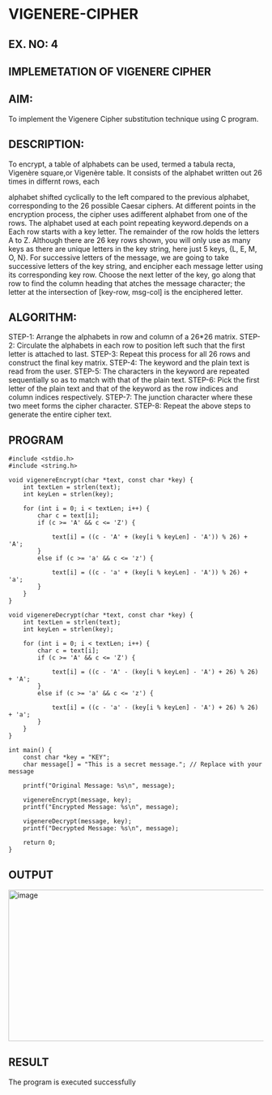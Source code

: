 # VIGENERE-CIPHER
## EX. NO: 4
 

## IMPLEMETATION OF VIGENERE CIPHER
 

## AIM:

To implement the Vigenere Cipher substitution technique using C program.

## DESCRIPTION:

To encrypt, a table of alphabets can be used, termed a tabula recta, Vigenère square,or Vigenère table. It consists of the alphabet written out 26 times in differnt rows, each
 
alphabet shifted cyclically to the left compared to the previous alphabet, corresponding to the 26 possible Caesar ciphers. At different points in the encryption process, the cipher uses adifferent alphabet from one of the rows. The alphabet used at each point repeating keyword.depends on a Each row starts with a key letter. The remainder of the row holds the letters A to Z. Although there are 26 key rows shown, you will only use as many keys as there are unique letters in the key string, here just 5 keys, {L, E, M, O, N}. For successive letters of the message, we are going to take successive letters of the key string, and encipher each message letter using its corresponding key row. Choose the next letter of the key, go along that row to find the column heading that	atches the message character; the letter at the intersection of
[key-row, msg-col] is the enciphered letter.


## ALGORITHM:

STEP-1: Arrange the alphabets in row and column of a 26*26 matrix.
STEP-2: Circulate the alphabets in each row to position left such that the first letter is attached to last.
STEP-3: Repeat this process for all 26 rows and construct the final key matrix.
STEP-4: The keyword and the plain text is read from the user.
STEP-5: The characters in the keyword are repeated sequentially so as to match with that of the plain text.
STEP-6: Pick the first letter of the plain text and that of the keyword as the row indices and column indices respectively.
STEP-7: The junction character where these two meet forms the cipher character.
STEP-8: Repeat the above steps to generate the entire cipher text.


## PROGRAM
```
#include <stdio.h>
#include <string.h>

void vigenereEncrypt(char *text, const char *key) {
    int textLen = strlen(text);
    int keyLen = strlen(key);

    for (int i = 0; i < textLen; i++) {
        char c = text[i];
        if (c >= 'A' && c <= 'Z') {

            text[i] = ((c - 'A' + (key[i % keyLen] - 'A')) % 26) + 'A';
        }
        else if (c >= 'a' && c <= 'z') {

            text[i] = ((c - 'a' + (key[i % keyLen] - 'A')) % 26) + 'a';
        }
    }
}

void vigenereDecrypt(char *text, const char *key) {
    int textLen = strlen(text);
    int keyLen = strlen(key);

    for (int i = 0; i < textLen; i++) {
        char c = text[i];
        if (c >= 'A' && c <= 'Z') {

            text[i] = ((c - 'A' - (key[i % keyLen] - 'A') + 26) % 26) + 'A';
        }
        else if (c >= 'a' && c <= 'z') {

            text[i] = ((c - 'a' - (key[i % keyLen] - 'A') + 26) % 26) + 'a';
        }
    }
}

int main() {
    const char *key = "KEY";
    char message[] = "This is a secret message."; // Replace with your message

    printf("Original Message: %s\n", message);

    vigenereEncrypt(message, key);
    printf("Encrypted Message: %s\n", message);

    vigenereDecrypt(message, key);
    printf("Decrypted Message: %s\n", message);

    return 0;
}

```
## OUTPUT

<img width="639" height="298" alt="image" src="https://github.com/user-attachments/assets/a0df8974-9cdb-40d8-a56d-8eecf4bc6f81" />

## RESULT

The program is executed successfully
